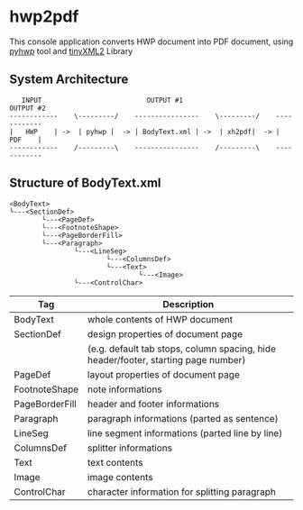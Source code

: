 # hwp2pdf

This console application converts HWP document into PDF document, using [pyhwp](https://github.com/mete0r/pyhwp) tool and [tinyXML2](https://github.com/leethomason/tinyxml2) Library

## System Architecture
```
   INPUT                          OUTPUT #1                        OUTPUT #2
------------    \---------/    ----------------    \---------/    ------------
|   HWP    | ->  | pyhwp |  -> | BodyText.xml | ->  | xh2pdf|  -> |   PDF    |
------------    /---------\    ----------------    /---------\    ------------
```

## Structure of BodyText.xml
```
<BodyText>
└---<SectionDef>
        └---<PageDef>
        └---<FootnoteShape>
        └---<PageBorderFill>
        └---<Paragraph>
                └---<LineSeg>
                        └---<ColumnsDef>
                        └---<Text>
                                └---<Image>
	 	        └---<ControlChar>
```
| Tag           | Description |
|---------------|-------------|
| BodyText      | whole contents of HWP document |
| SectionDef    | design properties of document page |
|               | (e.g. default tab stops, column spacing, hide header/footer, starting page number) |
| PageDef       | layout properties of document page |
| FootnoteShape | note informations |
| PageBorderFill| header and footer informations |
| Paragraph     | paragraph informations (parted as sentence) |
| LineSeg       | line segment informations (parted line by line) |
| ColumnsDef    | splitter informations |
| Text          | text contents |
| Image         | image contents |
| ControlChar   | character information for splitting paragraph |
